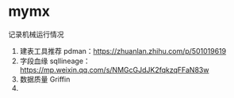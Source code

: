# mymx
记录机械运行情况

1. 建表工具推荐
pdman：https://zhuanlan.zhihu.com/p/501019619
2. 字段血缘
sqllineage：https://mp.weixin.qq.com/s/NMGcGJdJK2fqkzqFFaN83w
3. 数据质量
Griffin
4. 

